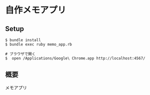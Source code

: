# 自作メモアプリ

## Setup

```
$ bundle install
$ bundle exec ruby memo_app.rb

# ブラウザで開く
$  open /Applications/Google\ Chrome.app http://localhost:4567/
```

## 概要

メモアプリ
